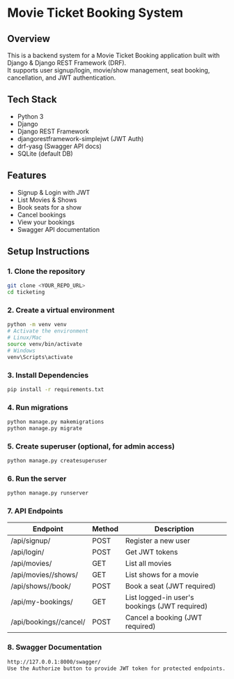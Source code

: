 # Movie Ticket Booking System

## Overview
This is a backend system for a Movie Ticket Booking application built with Django & Django REST Framework (DRF).  
It supports user signup/login, movie/show management, seat booking, cancellation, and JWT authentication.

## Tech Stack
- Python 3
- Django
- Django REST Framework
- djangorestframework-simplejwt (JWT Auth)
- drf-yasg (Swagger API docs)
- SQLite (default DB)

## Features
- Signup & Login with JWT
- List Movies & Shows
- Book seats for a show
- Cancel bookings
- View your bookings
- Swagger API documentation

## Setup Instructions

### 1. Clone the repository
```bash
git clone <YOUR_REPO_URL>
cd ticketing
```

### 2. Create a virtual environment
```bash
python -m venv venv
# Activate the environment
# Linux/Mac
source venv/bin/activate
# Windows
venv\Scripts\activate
```

### 3. Install Dependencies
```bash
pip install -r requirements.txt
```

### 4. Run migrations
```bash
python manage.py makemigrations
python manage.py migrate
```

### 5. Create superuser (optional, for admin access)
```bash
python manage.py createsuperuser
```

### 6. Run the server
```bash
python manage.py runserver
```

### 7. API Endpoints

| Endpoint | Method | Description |
|----------|--------|-------------|
| /api/signup/ | POST | Register a new user |
| /api/login/ | POST | Get JWT tokens |
| /api/movies/ | GET | List all movies |
| /api/movies/<id>/shows/ | GET | List shows for a movie |
| /api/shows/<id>/book/ | POST | Book a seat (JWT required) |
| /api/my-bookings/ | GET | List logged-in user's bookings (JWT required) |
| /api/bookings/<id>/cancel/ | POST | Cancel a booking (JWT required) |

### 8. Swagger Documentation
```bash
http://127.0.0.1:8000/swagger/
Use the Authorize button to provide JWT token for protected endpoints.
```